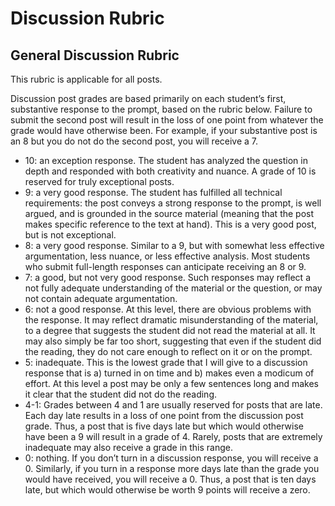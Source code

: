 # Discussion Rubric

## General Discussion Rubric

This rubric is applicable for all posts.

Discussion post grades are based primarily on each student’s first, substantive response to the prompt, based on the rubric below. Failure to submit the second post will result in the loss of one point from whatever the grade would have otherwise been. For example, if your substantive post is an 8 but you do not do the second post, you will receive a 7.

- 10: an exception response. The student has analyzed the question in depth and responded with both creativity and nuance. A grade of 10 is reserved for truly exceptional posts.
- 9: a very good response. The student has fulfilled all technical requirements: the post conveys a strong response to the prompt, is well argued, and is grounded in the source material (meaning that the post makes specific reference to the text at hand). This is a very good post, but is not exceptional.
- 8: a very good response. Similar to a 9, but with somewhat less effective argumentation, less nuance, or less effective analysis. Most students who submit full-length responses can anticipate receiving an 8 or 9.
- 7: a good, but not very good response. Such responses may reflect a not fully adequate understanding of the material or the question, or may not contain adequate argumentation.
- 6: not a good response. At this level, there are obvious problems with the response. It may reflect dramatic misunderstanding of the material, to a degree that suggests the student did not read the material at all. It may also simply be far too short, suggesting that even if the student did the reading, they do not care enough to reflect on it or on the prompt.
- 5: inadequate. This is the lowest grade that I will give to a discussion response that is a) turned in on time and b) makes even a modicum of effort. At this level a post may be only a few sentences long and makes it clear that the student did not do the reading.
- 4-1: Grades between 4 and 1 are usually reserved for posts that are late. Each day late results in a loss of one point from the discussion post grade. Thus, a post that is five days late but which would otherwise have been a 9 will result in a grade of 4. Rarely, posts that are extremely inadequate may also receive a grade in this range.
- 0: nothing. If you don’t turn in a discussion response, you will receive a 0. Similarly, if you turn in a response more days late than the grade you would have received, you will receive a 0. Thus, a post that is ten days late, but which would otherwise be worth 9 points will receive a zero.